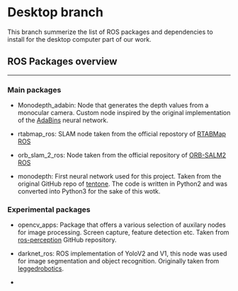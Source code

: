 # Desktop branch
This branch summerize the list of ROS packages and dependencies to install for the desktop computer part of our work. 

## ROS Packages overview
---
### Main packages

- Monodepth_adabin: Node that generates the depth values from a monocular camera. Custom node inspired by the original implementation of the [AdaBins](https://github.com/shariqfarooq123/AdaBins) neural network.

- rtabmap_ros: SLAM node taken from the official repostory of [RTABMap ROS](https://github.com/introlab/rtabmap_ros)

- orb_slam_2_ros: Node taken from the official repository of [ORB-SALM2 ROS](https://github.com/appliedAI-Initiative/orb_slam_2_ros)

- monodepth: First neural network used for this project. Taken from the original GitHub repo of [tentone](https://github.com/tentone/monodepth). The code is written in Python2 and was converted into Python3 for the sake of this wotk.

### Experimental packages
 
 - opencv_apps: Package that offers a various selection of auxilary nodes for image processing. Screen capture, feature detection etc. Taken from [ros-perception](https://github.com/ros-perception/opencv_apps) GitHub repository.

- darknet_ros: ROS implementation of YoloV2 and V1, this node was used for image segmentation and object recognition. Originally taken from [leggedrobotics](https://github.com/leggedrobotics/darknet_ros).

- 